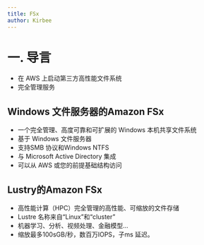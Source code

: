 ```yaml
---
title: FSx
author: Kirbee
---
```


# 一. 导言

- 在 AWS 上启动第三方高性能文件系统
- 完全管理服务

## Windows 文件服务器的Amazon FSx

- 一个完全管理、高度可靠和可扩展的 Windows 本机共享文件系统
- 基于 Windows 文件服务器
- 支持SMB 协议和Windows NTFS
- 与 Microsoft Active Directory 集成
- 可以从 AWS 或您的前提基础结构访问

## Lustry的Amazon FSx

- 高性能计算（HPC）完全管理的高性能、可缩放的文件存储
- Lustre 名称来自“Linux”和“cluster”
- 机器学习、分析、视频处理、金融模型...
- 缩放最多100sGB/秒，数百万IOPS，子ms 延迟。
